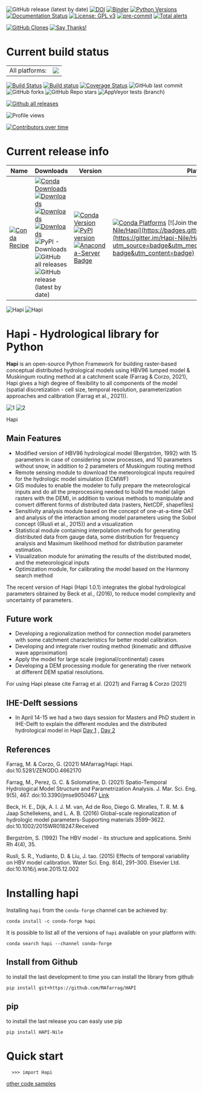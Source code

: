 ![GitHub release (latest by date)](https://img.shields.io/github/v/release/mafarrag/hapi)
[![DOI](https://zenodo.org/badge/DOI/10.5281/zenodo.5758979.svg)](https://doi.org/10.5281/zenodo.5758979)
[![Binder](https://mybinder.org/badge_logo.svg)](https://mybinder.org/v2/gh/MAfarrag/HAPI/master)
[![Python Versions](https://img.shields.io/pypi/pyversions/HAPI-Nile.png)](https://img.shields.io/pypi/pyversions/HAPI-Nile)
[![Documentation Status](https://readthedocs.org/projects/hapi-hm/badge/?version=latest)](https://hapi-hm.readthedocs.io/en/latest/?badge=latest)
[![License: GPL v3](https://img.shields.io/badge/License-GPLv3-blue.svg)](https://www.gnu.org/licenses/gpl-3.0)
[![pre-commit](https://img.shields.io/badge/pre--commit-enabled-brightgreen?logo=pre-commit&logoColor=white)](https://github.com/pre-commit/pre-commit)
[![Total alerts](https://img.shields.io/lgtm/alerts/g/MAfarrag/Hapi.svg?logo=lgtm&logoWidth=18)](https://lgtm.com/projects/g/MAfarrag/Hapi/alerts/)


[![GitHub Clones](https://img.shields.io/badge/dynamic/json?color=success&label=Clone&query=count&url=https://github.com/MAfarrag/Hapi/blob/master/clone.json?raw=True&logo=github)](https://github.com/MShawon/github-clone-count-badge) [![Say Thanks!](https://img.shields.io/badge/Say%20Thanks-!-1EAEDB.svg)](https://saythanks.io/to/MAfarrag)

Current build status
====================


<table><tr><td>All platforms:</td>
    <td>
      <a href="https://dev.azure.com/conda-forge/feedstock-builds/_build/latest?definitionId=12419&branchName=master">
        <img src="https://dev.azure.com/conda-forge/feedstock-builds/_apis/build/status/hapi-feedstock?branchName=master">
      </a>
    </td>
  </tr>
</table>

[![Build Status](https://travis-ci.com/MAfarrag/Hapi.svg?branch=master)](https://travis-ci.com/MAfarrag/Hapi)
[![Build status](https://ci.appveyor.com/api/projects/status/rys2u0l1nbmfjuww?svg=true)](https://ci.appveyor.com/project/MAfarrag/hapi)
[![Coverage Status](https://coveralls.io/repos/github/MAfarrag/Hapi/badge.svg?branch=hydraulic-model)](https://coveralls.io/github/MAfarrag/Hapi?branch=hydraulic-model)
![GitHub last commit](https://img.shields.io/github/last-commit/MAfarrag/Hapi)
![GitHub forks](https://img.shields.io/github/forks/MAfarrag/hapi?style=social)
![GitHub Repo stars](https://img.shields.io/github/stars/MAfarrag/Hapi?style=social)
![AppVeyor tests (branch)](https://img.shields.io/appveyor/tests/MAfarrag/Ha%5Bi/hydraulic-model)


[![Github all releases](https://img.shields.io/github/downloads/Naereen/StrapDown.js/total.svg)](https://GitHub.com/Naereen/StrapDown.js/releases/)

![Profile views](https://gpvc.arturio.dev/MAfarrag)




[![Contributors over time](https://contributor-graph-api.apiseven.com/contributors-svg?chart=contributorOverTime&repo=MAfarrag/Hapi)](https://www.apiseven.com/en/contributor-graph?chart=contributorOverTime&repo=MAfarrag/Hapi)


Current release info
====================

| Name | Downloads | Version | Platforms |
| --- | --- | --- | --- |
| [![Conda Recipe](https://img.shields.io/badge/recipe-hapi-green.svg)](https://anaconda.org/conda-forge/hapi) | [![Conda Downloads](https://img.shields.io/conda/dn/conda-forge/hapi.svg)](https://anaconda.org/conda-forge/hapi) [![Downloads](https://pepy.tech/badge/hapi-nile)](https://pepy.tech/project/hapi-nile) [![Downloads](https://pepy.tech/badge/hapi-nile/month)](https://pepy.tech/project/hapi-nile)  [![Downloads](https://pepy.tech/badge/hapi-nile/week)](https://pepy.tech/project/hapi-nile)  ![PyPI - Downloads](https://img.shields.io/pypi/dd/hapi-nile?color=blue&style=flat-square) ![GitHub all releases](https://img.shields.io/github/downloads/MAfarrag/Hapi/total) ![GitHub release (latest by date)](https://img.shields.io/github/downloads/MAfarrag/hapi/1.0.5/total) | [![Conda Version](https://img.shields.io/conda/vn/conda-forge/hapi.svg)](https://anaconda.org/conda-forge/hapi) [![PyPI version](https://badge.fury.io/py/HAPI-Nile.svg)](https://badge.fury.io/py/HAPI-Nile) [![Anaconda-Server Badge](https://anaconda.org/conda-forge/hapi/badges/version.svg)](https://anaconda.org/conda-forge/hapi) | [![Conda Platforms](https://img.shields.io/conda/pn/conda-forge/hapi.svg)](https://anaconda.org/conda-forge/hapi) [![Join the chat at https://gitter.im/Hapi-Nile/Hapi](https://badges.gitter.im/Hapi-Nile/Hapi.svg)](https://gitter.im/Hapi-Nile/Hapi?utm_source=badge&utm_medium=badge&utm_campaign=pr-badge&utm_content=badge) |


![Hapi](/docs/img/Hapi4.png) ![Hapi](/docs/img/name.png)


Hapi - Hydrological library for Python
=====================================================================
**Hapi** is an open-source Python Framework for building raster-based conceptual distributed hydrological models using HBV96 lumped
model & Muskingum routing method at a catchment scale (Farrag & Corzo, 2021), Hapi gives a high degree of flexibility to all components of the model
(spatial discretization - cell size, temporal resolution, parameterization approaches and calibration (Farrag et al., 2021)).


![1](/docs/img/Picture1.png)  ![2](/docs/img/Picture2.png)

Hapi

Main Features
-------------
  - Modified version of HBV96 hydrological model (Bergström, 1992) with 15 parameters in case of considering
   snow processes, and 10 parameters without snow, in addition to 2 parameters of Muskingum routing method
  - Remote sensing module to download the meteorological inputs required for the hydrologic model simulation (ECMWF)
  - GIS modules to enable the modeler to fully prepare the meteorological inputs and do all the preprocessing
    needed to build the model (align rasters with the DEM), in addition to various methods to manipulate and
    convert different forms of distributed data (rasters, NetCDF, shapefiles)
  - Sensitivity analysis module based on the concept of one-at-a-time OAT and analysis of the interaction among
    model parameters using the Sobol concept ((Rusli et al., 2015)) and a visualization
  - Statistical module containing interpolation methods for generating distributed data from gauge data, some
    distribution for frequency analysis and Maximum likelihood method for distribution parameter estimation.
  - Visualization module for animating the results of the distributed model, and the meteorological inputs
  - Optimization module, for calibrating the model based on the Harmony search method

The recent version of Hapi (Hapi 1.0.1) integrates the global hydrological parameters obtained by Beck et al., (2016),
to reduce model complexity and uncertainty of parameters.

Future work
-------------
  - Developing a regionalization method for connection model parameters with some catchment characteristics for better model calibration.
  - Developing and integrate river routing method (kinematic and diffusive wave approximation)
  - Apply the model for large scale (regional/continental) cases
  - Developing a DEM processing module for generating the river network at different DEM spatial resolutions.

For using Hapi please cite Farrag et al. (2021) and Farrag & Corzo (2021)

IHE-Delft sessions
------------------
- In April 14-15 we had a two days session for Masters and PhD student in IHE-Delft to explain the different modules and the distributed hydrological model in Hapi [Day 1](https://youtu.be/HbmUdN9ehSo) ,  [Day 2](https://youtu.be/m7kHdOFQFIY)

References
-------------
Farrag, M. & Corzo, G. (2021) MAfarrag/Hapi: Hapi. doi:10.5281/ZENODO.4662170

Farrag, M., Perez, G. C. & Solomatine, D. (2021) Spatio-Temporal Hydrological Model Structure and Parametrization Analysis. J. Mar. Sci. Eng. 9(5), 467. doi:10.3390/jmse9050467 [Link](https://www.researchgate.net/publication/351143581_Spatio-Temporal_Hydrological_Model_Structure_and_Parametrization_Analysis)

Beck, H. E., Dijk, A. I. J. M. van, Ad de Roo, Diego G. Miralles, T. R. M. & Jaap Schellekens,  and L. A. B. (2016) Global-scale regionalization of hydrologic model parameters-Supporting materials 3599–3622. doi:10.1002/2015WR018247.Received

Bergström, S. (1992) The HBV model - its structure and applications. Smhi Rh 4(4), 35.

Rusli, S. R., Yudianto, D. & Liu, J. tao. (2015) Effects of temporal variability on HBV model calibration. Water Sci. Eng. 8(4), 291–300. Elsevier Ltd. doi:10.1016/j.wse.2015.12.002


Installing hapi
===============

Installing `hapi` from the `conda-forge` channel can be achieved by:

```
conda install -c conda-forge hapi
```

It is possible to list all of the versions of `hapi` available on your platform with:

```
conda search hapi --channel conda-forge
```

## Install from Github
to install the last development to time you can install the library from github
```
pip install git+https://github.com/MAfarrag/HAPI
```

## pip
to install the last release you can easly use pip
```
pip install HAPI-Nile
```

Quick start
===========

```
  >>> import Hapi
```

[other code samples](https://hapi-hm.readthedocs.io/en/latest/?badge=latest)
